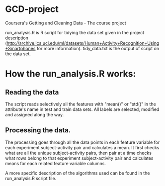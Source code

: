 # GCD-project
Coursera's Getting and Cleaning Data - The course project

run_analysis.R is R script for tidying the data set given in the project description (http://archive.ics.uci.edu/ml/datasets/Human+Activity+Recognition+Using+Smartphones  for more information).
tidy_data.txt is the output of script on the data set.


# How the run_analysis.R works:

## Reading the data

The script reads selectively all the features with "mean()" or "std()" in the attribute's name in test and train data sets. All labels are selected, modified and assigned along the way.

## Processing the data.

The processing goes through all the data points in each feature variable for each experiment subject-activity pair and calculates a mean. It first checks what are all the unique subject-activity pairs, then pair at a time checks what rows belong to that experiment subject-activity pair and calculates means for each related feature variable columns.

A more specific description of the algorithms used can be found in the run_analysis.R script file.